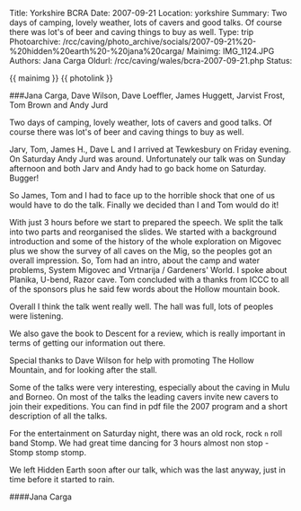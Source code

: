Title: Yorkshire BCRA
Date: 2007-09-21
Location: yorkshire
Summary: Two days of camping, lovely weather, lots of cavers and good talks. Of course there was lot's of beer and caving things to buy as well.
Type: trip
Photoarchive: /rcc/caving/photo_archive/socials/2007-09-21%20-%20hidden%20earth%20-%20jana%20carga/
Mainimg: IMG_1124.JPG
Authors: Jana Carga
Oldurl: /rcc/caving/wales/bcra-2007-09-21.php
Status:

{{ mainimg }}
{{ photolink }}

###Jana Carga, Dave Wilson, Dave Loeffler, James Huggett, Jarvist Frost, Tom Brown and Andy Jurd

Two days of camping, lovely weather, lots of cavers and good talks. Of course there was lot's of beer and caving things to buy as well.

Jarv, Tom, James H., Dave L and I arrived at Tewkesbury on Friday evening. On Saturday Andy Jurd was around. Unfortunately our talk was on Sunday afternoon and both Jarv and Andy had to go back home on Saturday. Bugger!

So James, Tom and I had to face up to the horrible shock that one of us would have to do the talk. Finally we decided than I and Tom would do it!

With just 3 hours before we start to prepared the speech. We split the talk into two parts and reorganised the slides. We started with a background introduction and some of the history of the whole exploration on Migovec plus we show the survey of all caves on the Mig, so the peoples got an overall impression. So, Tom had an intro, about the camp and water problems, System Migovec and Vrtnarija / Gardeners' World. I spoke about Planika, U-bend, Razor cave. Tom concluded with a thanks from ICCC to all of the sponsors plus he said few words about the Hollow mountain book.

Overall I think the talk went really well. The hall was full, lots of peoples were listening.

We also gave the book to Descent for a review, which is really important in terms of getting our information out there.

Special thanks to Dave Wilson for help with promoting The Hollow Mountain, and for looking after the stall.

Some of the talks were very interesting, especially about the caving in Mulu and Borneo. On most of the talks the leading cavers invite new cavers to join their expeditions. You can find in pdf file the 2007 program and a short description of all the talks.

For the entertainment on Saturday night, there was an old rock, rock `n` roll band Stomp. We had great time dancing for 3 hours almost non stop - Stomp stomp stomp.

We left Hidden Earth soon after our talk, which was the last anyway, just in time before it started to rain.

####Jana Carga
